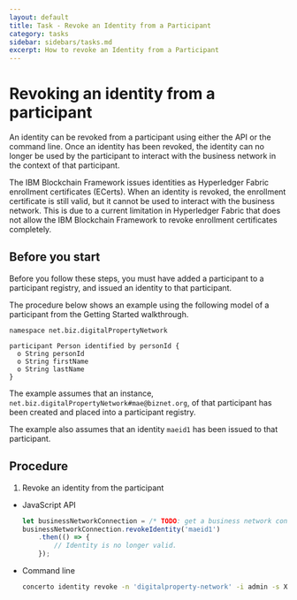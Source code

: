 ```yaml
---
layout: default
title: Task - Revoke an Identity from a Participant
category: tasks
sidebar: sidebars/tasks.md
excerpt: How to revoke an Identity from a Participant
---
```


# Revoking an identity from a participant

An identity can be revoked from a participant using either the API or the command line.
Once an identity has been revoked, the identity can no longer be used by the participant
to interact with the business network in the context of that participant.

The IBM Blockchain Framework issues identities as Hyperledger Fabric enrollment
certificates (ECerts). When an identity is revoked, the enrollment certificate is
still valid, but it cannot be used to interact with the business network. This is
due to a current limitation in Hyperledger Fabric that does not allow the IBM
Blockchain Framework to revoke enrollment certificates completely.

## Before you start

Before you follow these steps, you must have added a participant to a participant
registry, and issued an identity to that participant.

The procedure below shows an example using the following model of a participant
from the Getting Started walkthrough.

```
namespace net.biz.digitalPropertyNetwork

participant Person identified by personId {
  o String personId
  o String firstName
  o String lastName
}
```

The example assumes that an instance, `net.biz.digitalPropertyNetwork#mae@biznet.org`,
of that participant has been created and placed into a participant registry.

The example also assumes that an identity `maeid1` has been issued to that participant.

## Procedure

1. Revoke an identity from the participant
  * JavaScript API

    ```javascript
    let businessNetworkConnection = /* TODO: get a business network connection */
    businessNetworkConnection.revokeIdentity('maeid1')
        .then(() => {
            // Identity is no longer valid.
        });
    ```

  * Command line

    ```bash
    concerto identity revoke -n 'digitalproperty-network' -i admin -s Xurw3yU9zI0l -u maeid1
    ```
